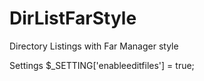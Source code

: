 DirListFarStyle
===============
Directory Listings with Far Manager style

Settings
$_SETTING['enableeditfiles'] = true;
